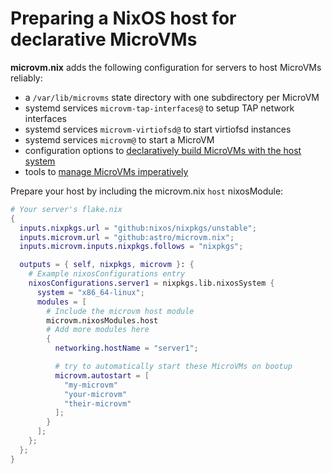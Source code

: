 # Preparing a NixOS host for declarative MicroVMs

**microvm.nix** adds the following configuration for servers to
host MicroVMs reliably:

- a `/var/lib/microvms` state directory with one subdirectory per MicroVM
- systemd services `microvm-tap-interfaces@` to setup TAP network interfaces
- systemd services `microvm-virtiofsd@` to start virtiofsd instances
- systemd services `microvm@` to start a MicroVM
- configuration options to [declaratively build MicroVMs with the host
  system](./declarative.md)
- tools to [manage MicroVMs imperatively](./microvm-command.md)

Prepare your host by including the microvm.nix `host` nixosModule:

```nix
# Your server's flake.nix
{
  inputs.nixpkgs.url = "github:nixos/nixpkgs/unstable";
  inputs.microvm.url = "github:astro/microvm.nix";
  inputs.microvm.inputs.nixpkgs.follows = "nixpkgs";

  outputs = { self, nixpkgs, microvm }: {
    # Example nixosConfigurations entry
    nixosConfigurations.server1 = nixpkgs.lib.nixosSystem {
      system = "x86_64-linux";
      modules = [
        # Include the microvm host module
        microvm.nixosModules.host
        # Add more modules here
        {
          networking.hostName = "server1";

          # try to automatically start these MicroVMs on bootup
          microvm.autostart = [
            "my-microvm"
            "your-microvm"
            "their-microvm"
          ];
        }
      ];
    };
  };
}
```
